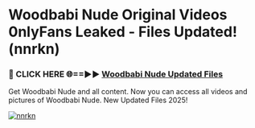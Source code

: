 # Woodbabi Nude Original Videos 0nlyFans Leaked - Files Updated! (nnrkn)

<h3>🔴 CLICK HERE 🌐==►► <a href="https://tinyurl.com/52m3yx9h" rel="nofollow">Woodbabi Nude Updated Files</a></h3>

Get Woodbabi Nude and all content. Now you can access all videos and pictures of Woodbabi Nude. New Updated Files 2025!

[![nnrkn](https://i.imgur.com/TnHtlc8.gif)](https://tinyurl.com/52m3yx9h)
